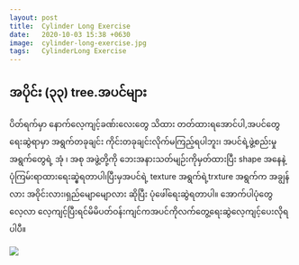 ```yaml
---
layout: post
title:  Cylinder Long Exercise
date:   2020-10-03 15:38 +0630
image:  cylinder-long-exercise.jpg
tags:   CylinderLong Exercise
---
```

## အပိုင်း (၃၃) tree.အပင်များ
ပိတ်ရက်မှာ နောက်လေ့ကျင့်ခဏ်းလေးတွေ သိထား တတ်ထားရအောင်ပါ,အပင်တွေရေးဆွဲရာမှာ အရွက်တခုချင်း ကိုင်းတခုချင်းလိုက်မကြည့်ရပါဘူး၊ အပင်ရဲ့ဖွဲ့စည်းမှု အရွက်တွေရဲ့ အုံ ၊ အစု အဖွဲ့တို့ကို ဘေးအနားသတ်မျဉ်းကိုမှတ်ထားပြီး shape အနေနဲ့ ပုံကြမ်းရာထားရေးဆ္ဧဲရတာပါ၊ပြီးမှအပင်ရဲ့ texture အရွက်ရဲ့trxture အရွက်က အချွန်လား အဝိုင်းလား၊ရှည်မျောမျောလား ဆိုပြီး ပုံဖေါ်ရေးဆွဲရတာပါ။ အောက်ပါပုံတွေလေ့လာ လေ့ကျင့်ပြီးရင်မိမိပတ်ဝန်းကျင်ကအပင်ကိုလက်တွေ့ရေးဆွဲလေ့ကျင့်ပေးလိုရပါပီ။

![]({{site.baseurl}}/img/cylinder-long-exercise/01.jpg)